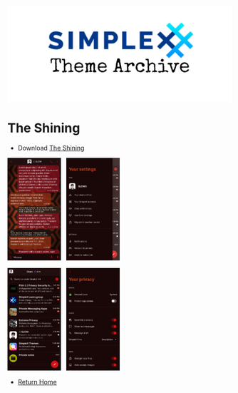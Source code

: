<img src="../resources/SxC_themeBanner.jpg">

# The Shining

* Download [The Shining](../themes/SxC_The_Shining.theme)

<img src="../screenshots/SxC_The_Shining01.jpg" width="120">&nbsp;&nbsp;&nbsp;<img src="../screenshots/SxC_The_Shining02.jpg" width="120">

<img src="../screenshots/SxC_The_Shining03.jpg" width="120">&nbsp;&nbsp;&nbsp;<img src="../screenshots/SxC_The_Shining04.jpg" width="120">

* [Return Home](/)